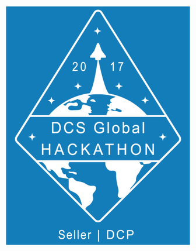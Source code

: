 ![logo](https://raw.githubusercontent.com/joannenbruno/jb-designs/master/DellGlobalHackathon17/DCSGlobalHackathonLogo_DellBlue_Tshirt_2.png)
